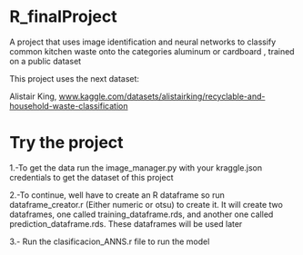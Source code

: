 # R_finalProject

A project that uses image identification and neural networks to classify common kitchen waste onto the categories aluminum or cardboard , trained on a public dataset

This project uses the next dataset:

Alistair King, www.kaggle.com/datasets/alistairking/recyclable-and-household-waste-classification

# Try the project

1.-To get the data run the image_manager.py with your kraggle.json credentials to get the dataset of this project

2.-To continue, well have to create an R dataframe so run dataframe_creator.r (Either numeric or otsu) to create it. It will create two dataframes, one called training_dataframe.rds, and another one called prediction_dataframe.rds. These dataframes will be used later

3.- Run the clasificacion_ANNS.r file to run the model

